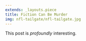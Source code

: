 ```yaml
---
extends: _layouts.piece
title: Fiction Can Be Murder
img: nfl-tailgate/nfl-tailgate.jpg
---
```


This post is *profoundly* interesting.
